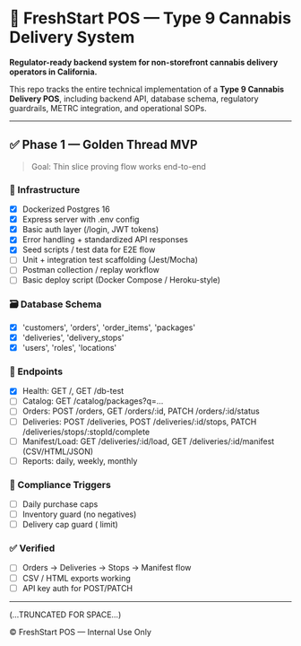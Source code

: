 # 🌿 FreshStart POS — Type 9 Cannabis Delivery System

**Regulator-ready backend system for non-storefront cannabis delivery operators in California.**

This repo tracks the entire technical implementation of a **Type 9 Cannabis Delivery POS**, including backend API, database schema, regulatory guardrails, METRC integration, and operational SOPs.

---

## ✅ Phase 1 — Golden Thread MVP

> Goal: Thin slice proving flow works end-to-end

### 🔧 Infrastructure
- [x] Dockerized Postgres 16
- [x] Express server with .env config
- [x] Basic auth layer (/login, JWT tokens)
- [x] Error handling + standardized API responses
- [x] Seed scripts / test data for E2E flow
- [ ] Unit + integration test scaffolding (Jest/Mocha)
- [ ] Postman collection / replay workflow
- [ ] Basic deploy script (Docker Compose / Heroku-style)

### 🗃️ Database Schema
- [x] 'customers', 'orders', 'order_items', 'packages'
- [x] 'deliveries', 'delivery_stops'
- [x] 'users', 'roles', 'locations'

### 🔌 Endpoints
- [x] Health: GET /, GET /db-test
- [ ] Catalog: GET /catalog/packages?q=...
- [ ] Orders: POST /orders, GET /orders/:id, PATCH /orders/:id/status
- [ ] Deliveries: POST /deliveries, POST /deliveries/:id/stops, PATCH /deliveries/stops/:stopId/complete
- [ ] Manifest/Load: GET /deliveries/:id/load, GET /deliveries/:id/manifest (CSV/HTML/JSON)
- [ ] Reports: daily, weekly, monthly

### 🔐 Compliance Triggers
- [ ] Daily purchase caps
- [ ] Inventory guard (no negatives)
- [ ] Delivery cap guard ( limit)

### ✅ Verified
- [ ] Orders → Deliveries → Stops → Manifest flow
- [ ] CSV / HTML exports working
- [ ] API key auth for POST/PATCH

---

(…TRUNCATED FOR SPACE…)

© FreshStart POS — Internal Use Only
